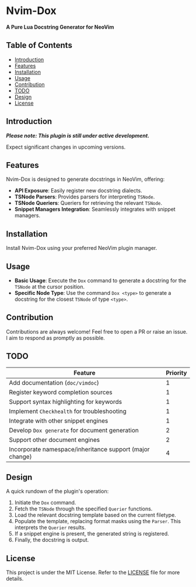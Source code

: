 # Nvim-Dox 

**A Pure Lua Docstring Generator for NeoVim**

## Table of Contents

- [Introduction](#introduction)
- [Features](#features)
- [Installation](#installation)
- [Usage](#usage)
- [Contribution](#contribution)
- [TODO](#todo)
- [Design](#design)
- [License](#License)

## Introduction 

***Please note: This plugin is still under active development.***

Expect significant changes in upcoming versions.

## Features

Nvim-Dox is designed to generate docstrings in NeoVim, offering:

- **API Exposure**: Easily register new docstring dialects.
- **TSNode Parsers**: Provides parsers for interpreting `TSNode`.
- **TSNode Queriers**: Queriers for retrieving the relevant `TSNode`.
- **Snippet Managers Integration**: Seamlessly integrates with snippet managers.

## Installation

Install Nvim-Dox using your preferred NeoVim plugin manager.

## Usage

- **Basic Usage**: Execute the `Dox` command to generate a docstring for the `TSNode` at the cursor position.
- **Specific Node Type**: Use the command `Dox <type>` to generate a docstring for the closest `TSNode` of type `<type>`.

## Contribution

Contributions are always welcome! Feel free to open a PR or raise an issue. I aim to respond as promptly as possible.

## TODO

| Feature                                          | Priority |
| ------------------------------------------------ | -------- |
| Add documentation (`doc/vimdoc`)                 | 1        |
| Register keyword completion sources              | 1        |
| Support syntax highlighting for keywords         | 1        |
| Implement `Checkhealth` for troubleshooting      | 1        |
| Integrate with other snippet engines             | 1        |
| Develop `Dox generate` for document generation   | 2        |
| Support other document engines                   | 2        |
| Incorporate namespace/inheritance support (major change) | 4 |

## Design

A quick rundown of the plugin's operation:

1. Initiate the `Dox` command.
2. Fetch the `TSNode` through the specified `Querier` functions.
3. Load the relevant docstring template based on the current filetype.
4. Populate the template, replacing format masks using the `Parser`. This interprets the `Querier` results.
5. If a snippet engine is present, the generated string is registered.
6. Finally, the docstring is output.

## License

This project is under the MIT License. Refer to the [LICENSE](LICENSE) file for more details.
